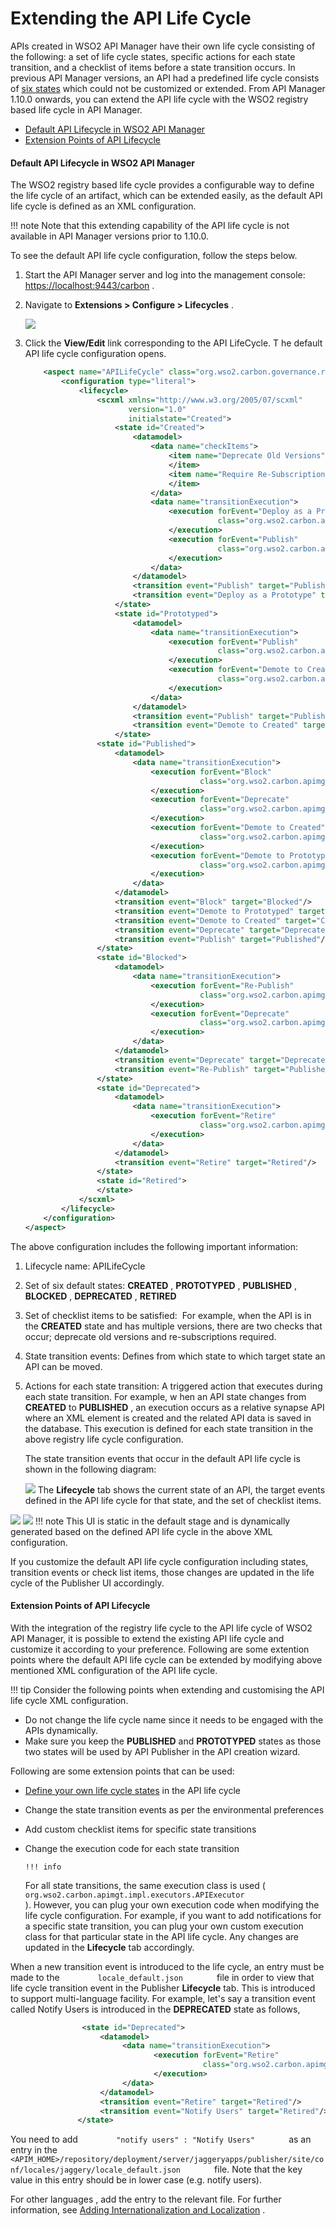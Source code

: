 # Extending the API Life Cycle

APIs created in WSO2 API Manager have their own life cycle consisting of the following: a set of life cycle states, specific actions for each state transition, and a checklist of items before a state transition occurs. In previous API Manager versions, an API had a predefined life cycle consists of [six states](https://docs.wso2.com/display/AM200/Key+Concepts#KeyConcepts-APIlifecycle) which could not be customized or extended. From API Manager 1.10.0 onwards, you can extend the API life cycle with the WSO2 registry based life cycle in API Manager.

-   [Default API Lifecycle in WSO2 API Manager](#ExtendingtheAPILifeCycle-DefaultAPILifecycleinWSO2APIManager)
-   [Extension Points of API Lifecycle](#ExtendingtheAPILifeCycle-ExtensionPointsofAPILifecycle)

#### Default API Lifecycle in WSO2 API Manager

The WSO2 registry based life cycle provides a configurable way to define the life cycle of an artifact, which can be extended easily, as the default API life cycle is defined as an XML configuration.

!!! note
Note that this extending capability of the API life cycle is not available in API Manager versions prior to 1.10.0.


To see the default API life cycle configuration, follow the steps below.

1.  Start the API Manager server and log into the management console: <https://localhost:9443/carbon> .
2.  Navigate to **Extensions &gt; Configure &gt; Lifecycles** .

    ![](attachments/103334766/103334772.png)
3.  Click the **View/Edit** link corresponding to the API LifeCycle. T he default API life cycle configuration opens.

    ``` xml
        <aspect name="APILifeCycle" class="org.wso2.carbon.governance.registry.extensions.aspects.DefaultLifeCycle">
            <configuration type="literal">
                <lifecycle>
                    <scxml xmlns="http://www.w3.org/2005/07/scxml"
                           version="1.0"
                           initialstate="Created">
                        <state id="Created">
                            <datamodel>
                                <data name="checkItems">
                                    <item name="Deprecate Old Versions" forEvent="">
                                    </item>
                                    <item name="Require Re-Subscription" forEvent="">
                                    </item>
                                </data>
                                <data name="transitionExecution">
                                    <execution forEvent="Deploy as a Prototype"
                                               class="org.wso2.carbon.apimgt.impl.executors.APIExecutor">
                                    </execution>
                                    <execution forEvent="Publish"
                                               class="org.wso2.carbon.apimgt.impl.executors.APIExecutor">
                                    </execution>
                                </data>
                            </datamodel>
                            <transition event="Publish" target="Published"/>
                            <transition event="Deploy as a Prototype" target="Prototyped"/>
                        </state>
                        <state id="Prototyped">
                            <datamodel>
                                <data name="transitionExecution">
                                    <execution forEvent="Publish"
                                               class="org.wso2.carbon.apimgt.impl.executors.APIExecutor">
                                    </execution>
                                    <execution forEvent="Demote to Created"
                                               class="org.wso2.carbon.apimgt.impl.executors.APIExecutor">
                                    </execution>
                                </data>
                            </datamodel>
                            <transition event="Publish" target="Published"/>
                            <transition event="Demote to Created" target="Created"/>
                        </state>
                    <state id="Published">
                        <datamodel>
                            <data name="transitionExecution">
                                <execution forEvent="Block"
                                           class="org.wso2.carbon.apimgt.impl.executors.APIExecutor">
                                </execution>
                                <execution forEvent="Deprecate"
                                           class="org.wso2.carbon.apimgt.impl.executors.APIExecutor">
                                </execution>
                                <execution forEvent="Demote to Created"
                                           class="org.wso2.carbon.apimgt.impl.executors.APIExecutor">
                                </execution>
                                <execution forEvent="Demote to Prototyped"
                                           class="org.wso2.carbon.apimgt.impl.executors.APIExecutor">
                                </execution>
                            </data>
                        </datamodel>
                        <transition event="Block" target="Blocked"/>
                        <transition event="Demote to Prototyped" target="Prototyped"/>
                        <transition event="Demote to Created" target="Created"/>
                        <transition event="Deprecate" target="Deprecated"/>
                        <transition event="Publish" target="Published"/>
                    </state>
                    <state id="Blocked">
                        <datamodel>
                            <data name="transitionExecution">
                                <execution forEvent="Re-Publish"
                                           class="org.wso2.carbon.apimgt.impl.executors.APIExecutor">
                                </execution>
                                <execution forEvent="Deprecate"
                                           class="org.wso2.carbon.apimgt.impl.executors.APIExecutor">
                                </execution>
                            </data>
                        </datamodel>
                        <transition event="Deprecate" target="Deprecated"/>
                        <transition event="Re-Publish" target="Published"/>
                    </state>
                    <state id="Deprecated">
                        <datamodel>
                            <data name="transitionExecution">
                                <execution forEvent="Retire"
                                           class="org.wso2.carbon.apimgt.impl.executors.APIExecutor">
                                </execution>
                            </data>
                        </datamodel>
                        <transition event="Retire" target="Retired"/>
                    </state>
                    <state id="Retired">
                    </state>
                </scxml>
            </lifecycle>
        </configuration>
    </aspect>
    ```
The above configuration includes the following important information:

1.  Lifecycle name: APILifeCycle
2.  Set of six default states: **CREATED** , **PROTOTYPED** , **PUBLISHED** , **BLOCKED** , **DEPRECATED** , **RETIRED**
3.  Set of checklist items to be satisfied:  For example, when the API is in the **CREATED** state and has multiple versions, there are two checks that occur; deprecate old versions and re-subscriptions required.
4.  State transition events: Defines from which state to which target state an API can be moved.
5.  Actions for each state transition: A triggered action that executes during each state transition. For example, w hen an API state changes from **CREATED** to **PUBLISHED** , an execution occurs as a relative synapse API where an XML element is created and the related API data is saved in the database. This execution is defined for each state transition in the above registry life cycle configuration.

    The state transition events that occur in the default API life cycle is shown in the following diagram:

    ![](attachments/103334766/103334771.png)
The **Lifecycle** tab shows the current state of an API, the target events defined in the API life cycle for that state, and the set of checklist items.

![](attachments/103334766/103334768.png)
![](attachments/103334766/103334767.png)
!!! note
This UI is static in the default stage and is dynamically generated based on the defined API life cycle in the above XML configuration.

If you customize the default API life cycle configuration including states, transition events or check list items, those changes are updated in the life cycle of the Publisher UI accordingly.


#### Extension Points of API Lifecycle

With the integration of the registry life cycle to the API life cycle of WSO2 API Manager, it is possible to extend the existing API life cycle and customize it according to your preference. Following are some extention points where the default API life cycle can be extended by modifying above mentioned XML configuration of the API life cycle.

!!! tip
Consider the following points when extending and customising the API life cycle XML configuration.

-   Do not change the life cycle name since it needs to be engaged with the APIs dynamically.
-   Make sure you keep the **PUBLISHED** and **PROTOTYPED** states as those two states will be used by API Publisher in the API creation wizard.


Following are some extension points that can be used:

-   [Define your own life cycle states](https://docs.wso2.com/display/AM260/Customize+API+Life+Cycle) in the API life cycle
-   Change the state transition events as per the environmental preferences
-   Add custom checklist items for specific state transitions
-   Change the execution code for each state transition

        !!! info
    For all state transitions, the same execution class is used ( `                       org.wso2.carbon.apimgt.impl.executors.APIExecutor                     ` ). However, you can plug your own execution code when modifying the life cycle configuration. For example, if you want to add notifications for a specific state transition, you can plug your own custom execution class for that particular state in the API life cycle. Any changes are updated in the **Lifecycle** tab accordingly.


When a new transition event is introduced to the life cycle, an entry must be made to the `         locale_default.json        ` file in order to view that life cycle transition event in the Publisher **Lifecycle** tab. This is introduced to support multi-language facility. For example, let's say a transition event called Notify Users is introduced in the **DEPRECATED** state as follows,

``` xml
                <state id="Deprecated">
                    <datamodel>
                         <data name="transitionExecution">
                                <execution forEvent="Retire"
                                           class="org.wso2.carbon.apimgt.impl.executors.APIExecutor">
                                </execution>
                         </data>
                    </datamodel>
                    <transition event="Retire" target="Retired"/>
                    <transition event="Notify Users" target="Retired"/>
               </state>
```

You need to add `         "notify users" : "Notify Users"        ` as an entry in the `         <APIM_HOME>/repository/deployment/server/jaggeryapps/publisher/site/conf/locales/jaggery/locale_default.json        ` file. Note that the key value in this entry should be in lower case (e.g. notify users).

For other languages , add the entry to the relevant file. For further information, see [Adding Internationalization and Localization](https://docs.wso2.com/display/AM260/Adding+Internationalization+and+Localization) .
